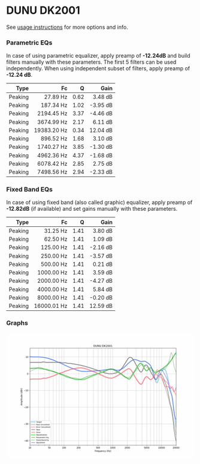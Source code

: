 # DUNU DK2001
See [usage instructions](https://github.com/jaakkopasanen/AutoEq#usage) for more options and info.

### Parametric EQs
In case of using parametric equalizer, apply preamp of **-12.24dB** and build filters manually
with these parameters. The first 5 filters can be used independently.
When using independent subset of filters, apply preamp of **-12.24 dB**.

| Type    | Fc          |    Q | Gain     |
|--------:|------------:|-----:|---------:|
| Peaking | 27.89 Hz    | 0.62 | 3.48 dB  |
| Peaking | 187.34 Hz   | 1.02 | -3.95 dB |
| Peaking | 2194.45 Hz  | 3.37 | -4.46 dB |
| Peaking | 3674.99 Hz  | 2.17 | 6.11 dB  |
| Peaking | 19383.20 Hz | 0.34 | 12.04 dB |
| Peaking | 896.52 Hz   | 1.68 | 3.10 dB  |
| Peaking | 1740.27 Hz  | 3.85 | -1.30 dB |
| Peaking | 4962.36 Hz  | 4.37 | -1.68 dB |
| Peaking | 6078.42 Hz  | 2.85 | 2.75 dB  |
| Peaking | 7498.56 Hz  | 2.94 | -2.33 dB |

### Fixed Band EQs
In case of using fixed band (also called graphic) equalizer, apply preamp of **-12.82dB**
(if available) and set gains manually with these parameters.

| Type    | Fc          |    Q | Gain     |
|--------:|------------:|-----:|---------:|
| Peaking | 31.25 Hz    | 1.41 | 3.80 dB  |
| Peaking | 62.50 Hz    | 1.41 | 1.09 dB  |
| Peaking | 125.00 Hz   | 1.41 | -2.16 dB |
| Peaking | 250.00 Hz   | 1.41 | -3.57 dB |
| Peaking | 500.00 Hz   | 1.41 | 0.21 dB  |
| Peaking | 1000.00 Hz  | 1.41 | 3.59 dB  |
| Peaking | 2000.00 Hz  | 1.41 | -4.27 dB |
| Peaking | 4000.00 Hz  | 1.41 | 5.84 dB  |
| Peaking | 8000.00 Hz  | 1.41 | -0.20 dB |
| Peaking | 16000.01 Hz | 1.41 | 12.59 dB |

### Graphs
![](./DUNU%20DK2001.png)